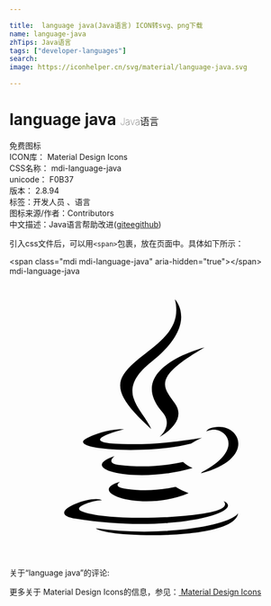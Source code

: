 ```yaml
---

title:  language java(Java语言) ICON转svg、png下载
name: language-java
zhTips: Java语言
tags: ["developer-languages"]
search: 
image: https://iconhelper.cn/svg/material/language-java.svg

---
```


# language java  <small style="font-size: 60%;font-weight: 100">Java语言</small>


<div class="detail-page">
<p>
<span><span class="badge-success badge">免费图标</span> </span>
<br/>
<span>
ICON库：
<span class="badge-secondary badge">Material Design Icons</span> 
</span>
<br/>
<span>
CSS名称：
<span class="badge-secondary badge">mdi-language-java</span> 
</span>
<br/>
<span>
unicode：
<span class="badge-secondary badge">F0B37</span> 
<copy-btn content='F0B37' btn-title=""></copy-btn>
<copy-btn :content='String.fromCodePoint(parseInt("F0B37", 16))' btn-title="复制U"></copy-btn>
</span>
<br/>
<span>
版本：
<span class="badge-secondary badge">2.8.94</span> 
</span><br/><span>标签：<span class="badge-light badge"><router-link to="/tags/developer-languages.html">开发人员 、语言</router-link></span></span>
<br/>
<span>图标来源/作者：<span class="badge-light badge">Contributors</span></span> 
<br/>
<span class="zh-detail">中文描述：<span class="badge-primary badge">Java语言</span><span class="help-link"><span>帮助改进</span>(<a href="https://gitee.com/liuwave/icon-helper/edit/master/json/material/language-java.json" target="_blank" rel="noopener noreferrer">gitee</a><a href="https://github.com/liuwave/icon-helper/edit/master/json/material/language-java.json" target="_blank" rel="noopener noreferrer">github</a></span>)</span><br/>
</p>
</div>
<div class="alert alert-dark">
  <i class="mdi mdi-language-java mdi-48px"></i>
  <i class="mdi mdi-language-java mdi-36px"></i>
  <i class="mdi mdi-language-java mdi-24px"></i>
  <i class="mdi mdi-language-java mdi-18px"></i>
</div>
<div>
  <p>引入css文件后，可以用<code>&lt;span&gt;</code>包裹，放在页面中。具体如下所示：    
  </p>
  <div class="alert alert-primary" style="font-size: 14px">
    &lt;span class="mdi mdi-language-java" aria-hidden="true"&gt;&lt;/span&gt;
    <copy-btn content='<span class="mdi mdi-language-java" aria-hidden="true"></span>'></copy-btn>
  </div>
  <div class="alert alert-secondary">
    <i class="mdi mdi-language-java"
    style="font-size: 24px"
    aria-hidden="true"></i> mdi-language-java
    <copy-btn content="mdi-language-java" btn-title="复制图标名称"></copy-btn>
  </div>
</div>
<div id="svg" class="svg-wrap">
<svg xmlns="http://www.w3.org/2000/svg" viewBox="0 0 24 24"><path d="M16.5,6.08C16.5,6.08 9.66,7.79 12.94,11.56C13.91,12.67 12.69,13.67 12.69,13.67C12.69,13.67 15.14,12.42 14,10.82C12.94,9.35 12.14,8.62 16.5,6.08M12.03,7.28C16.08,4.08 14,2 14,2C14.84,5.3 11.04,6.3 9.67,8.36C8.73,9.76 10.13,11.27 12,13C11.29,11.3 8.78,9.84 12.03,7.28M9.37,17.47C6.29,18.33 11.25,20.1 15.16,18.43C14.78,18.28 14.41,18.1 14.06,17.89C12.7,18.2 11.3,18.26 9.92,18.07C8.61,17.91 9.37,17.47 9.37,17.47M14.69,15.79C12.94,16.17 11.13,16.26 9.35,16.05C8.04,15.92 8.9,15.28 8.9,15.28C5.5,16.41 10.78,17.68 15.5,16.3C15.21,16.19 14.93,16 14.69,15.79M18.11,19.09C18.11,19.09 18.68,19.56 17.5,19.92C15.22,20.6 8.07,20.81 6.09,19.95C5.38,19.64 6.72,19.21 7.14,19.12C7.37,19.06 7.6,19.04 7.83,19.04C7.04,18.5 2.7,20.14 5.64,20.6C13.61,21.9 20.18,20 18.11,19.09M15.37,14.23C15.66,14.04 15.97,13.88 16.29,13.74C16.29,13.74 14.78,14 13.27,14.14C11.67,14.3 10.06,14.32 8.46,14.2C6.11,13.89 9.75,13 9.75,13C8.65,13 7.57,13.26 6.59,13.75C4.54,14.75 11.69,15.2 15.37,14.23M16.27,16.65C16.25,16.69 16.23,16.72 16.19,16.75C21.2,15.44 19.36,12.11 16.96,12.94C16.83,13 16.72,13.08 16.65,13.19C16.79,13.14 16.93,13.1 17.08,13.07C18.28,12.83 20,14.7 16.27,16.65M16.4,21.26C13.39,21.78 10.31,21.82 7.28,21.4C7.28,21.4 7.74,21.78 10.09,21.93C13.69,22.16 19.22,21.8 19.35,20.1C19.38,20.11 19.12,20.75 16.4,21.26Z" /></svg>
</div>
<detail full-name='mdi-language-java'></detail>
<div>
<p>关于“language java”的评论:</p>
</div>
<Vssue title="关于“language java”的评论" ></Vssue>    
<div><p>更多关于 Material Design Icons的信息，参见：<a target="_blank" href="https://iconhelper.cn/material.html"> Material Design Icons</a>
</p></div>
